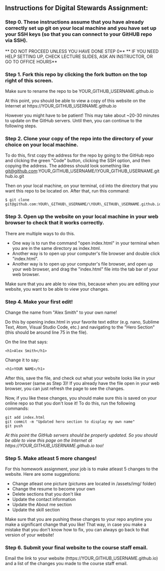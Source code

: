 ## Instructions for Digital Stewards Assignment:

### Step 0. These instructions assume that you have already correctly set up git on your local machine and you have set up your SSH keys (so that you can connect to your GitHUB repo via SSH).

** DO NOT PROCEED UNLESS YOU HAVE DONE STEP 0**
** IF YOU NEED HELP SETTING UP, CHECK LECTURE SLIDES, ASK AN INSTRUCTOR, OR GO TO OFFICE HOURS**

### Step 1. Fork this repo by clicking the fork button on the top right of this screen.

Make sure to rename the repo to be YOUR\_GITHUB\_USERNAME.github.io

At this point, you should be able to view a copy of this website on the Internet at https://YOUR\_GITHUB\_USERNAME.github.io

However you might have to be patient! This may take about ~20-30 minutes to update on the GitHub servers. Until then, you can continue to the following steps.

### Step 2. Clone your copy of the repo into the directory of your choice on your local machine.

To do this, first copy the address for the repo by going to the GitHub repo and clicking the green "Code" button, clicking the SSH option, and then copying the address. The address should look something like git@github.com:YOUR\_GITHUB\_USERNAME/\YOUR\_GITHUB\_USERNAME.github.io.git

Then on your local machine, on your terminal, cd into the directory that you want this repo to be located on. After that, run this command:

	$ git clone git@github.com:YOUR\_GITHUB\_USERNAME/\YOUR\_GITHUB\_USERNAME.github.io.git

### Step 3. Open up the website on your local machine in your web browser to check that it works correctly.

There are multiple ways to do this. 

- One way is to run the command "open index.html" in your terminal when you are in the same directory as index.html. 
- Another way is to open up your computer's file browser and double click "index.html".
- Another way is to open up your computer's file browser, and open up your web browser, and drag the "index.html" file into the tab bar of your web browser.

Make sure that you are able to view this, because when you are editing your website, you want to be able to view your changes.

### Step 4. Make your first edit! 

Change the name from "Alex Smith" to your own name! 

Do this by opening index.html in your favorite text editor (e.g. nano, Sublime Text, Atom, Visual Studio Code, etc.) and navigating to the "Hero Section" (this should be around line 75 in the file).

On the line that says:
```
<h1>Alex Smith</h1>
```
Change it to say:
```
<h1>YOUR NAME</h1>
```

After this, save the file, and check out what your website looks like in your web browser (same as Step 3)! If you already have the file open in your web browser, you can just refresh the page to see the changes.

Now, if you like these changes, you should make sure this is saved on your online repo so that you don't lose it! To do this, run the following commands:

	git add index.html
	git commit -m "Updated hero section to display my own name"
	git push

*At this point the GitHub servers should be properly updated. So you should be able to view this page on the Internet at https://YOUR\_GITHUB\_USERNAME.github.io too!*

### Step 5. Make atleast 5 more changes!

For this homework assignment, your job is to make atleast 5 changes to the website. Here are some suggestions:

- Change atleast one picture (pictures are located in /assets/img/ folder)
- Change the resume to become your own
- Delete sections that you don't like 
- Update the contact information
- Update the About me section
- Update the skill section

Make sure that you are pushing these changes to your repo anytime you make a significant change that you like! That way, in case you make a mistake that you don't know how to fix, you can always go back to that version of your website!

### Step 6. Submit your final website to the course staff email.

Email the link to your website (https://YOUR\_GITHUB\_USERNAME.github.io) and a list of the changes you made to the course staff email.
